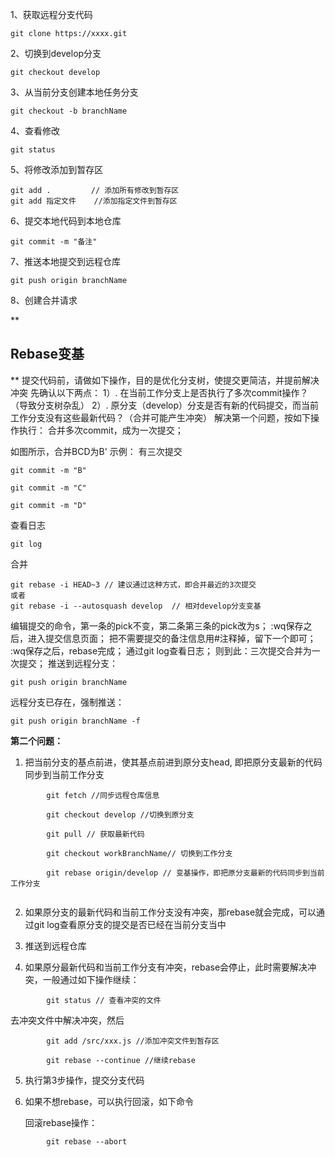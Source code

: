1、获取远程分支代码
```
git clone https://xxxx.git
```
2、切换到develop分支
```
git checkout develop
```
3、从当前分支创建本地任务分支
```
git checkout -b branchName
```
4、查看修改
```
git status
```
5、将修改添加到暂存区
```
git add .   	  // 添加所有修改到暂存区
git add 指定文件  	//添加指定文件到暂存区
```
6、提交本地代码到本地仓库
```
git commit -m "备注"
```
7、推送本地提交到远程仓库
```
git push origin branchName
```
8、创建合并请求

**
## Rebase变基
**
提交代码前，请做如下操作，目的是优化分支树，使提交更简洁，并提前解决冲突
先确认以下两点：
1）. 在当前工作分支上是否执行了多次commit操作？（导致分支树杂乱）
2）. 原分支（develop）分支是否有新的代码提交，而当前工作分支没有这些最新代码？（合并可能产生冲突）
解决第一个问题，按如下操作执行：
合并多次commit，成为一次提交；

如图所示，合并BCD为B'
示例：
有三次提交

```
git commit -m "B"

git commit -m "C"

git commit -m "D"
```
查看日志
```
git log
```
合并
```
git rebase -i HEAD~3 // 建议通过这种方式，即合并最近的3次提交
或者 
git rebase -i --autosquash develop  // 相对develop分支变基
```
编辑提交的命令，第一条的pick不变，第二条第三条的pick改为s；
:wq保存之后，进入提交信息页面；
把不需要提交的备注信息用#注释掉，留下一个即可；
:wq保存之后，rebase完成；
通过git log查看日志；
则到此：三次提交合并为一次提交；
推送到远程分支：
```
git push origin branchName
```
远程分支已存在，强制推送：
```
git push origin branchName -f
```
**第二个问题：**
1. 把当前分支的基点前进，使其基点前进到原分支head, 即把原分支最新的代码同步到当前工作分支
```
		git fetch //同步远程仓库信息
		
		git checkout develop //切换到原分支
		
		git pull // 获取最新代码
		
		git checkout workBranchName// 切换到工作分支
		
		git rebase origin/develop // 变基操作，即把原分支最新的代码同步到当前工作分支
		
```
2.  如果原分支的最新代码和当前工作分支没有冲突，那rebase就会完成，可以通过git log查看原分支的提交是否已经在当前分支当中

3. 推送到远程仓库

4. 如果原分最新代码和当前工作分支有冲突，rebase会停止，此时需要解决冲突，一般通过如下操作继续：
```
		git status // 查看冲突的文件
```
去冲突文件中解决冲突，然后
```
		git add /src/xxx.js //添加冲突文件到暂存区

		git rebase --continue //继续rebase
```
5. 执行第3步操作，提交分支代码

6. 如果不想rebase，可以执行回滚，如下命令

	回滚rebase操作：
```
		git rebase --abort
```



